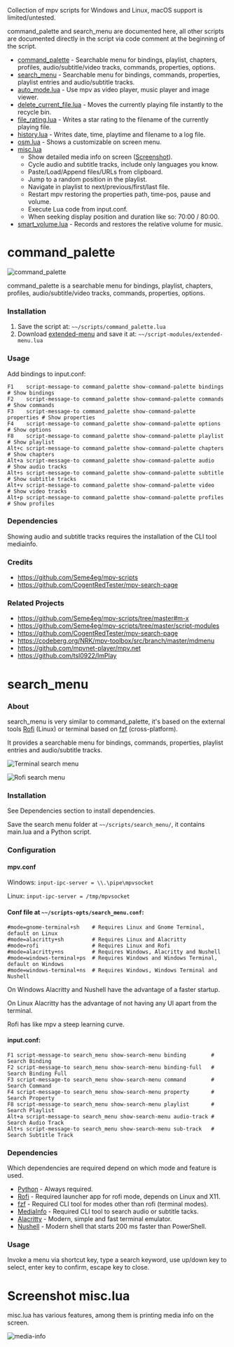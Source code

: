 
Collection of mpv scripts for Windows and Linux, macOS support is limited/untested.

command_palette and search_menu are documented here, all other scripts are
documented directly in the script via code comment at the beginning of the script.

- [command_palette](#command_palette) - Searchable menu for bindings, playlist, chapters, profiles, audio/subtitle/video tracks, commands, properties, options.
- [search_menu](#search_menu) - Searchable menu for bindings, commands, properties, playlist
  entries and audio/subtitle tracks.
- [auto_mode.lua](auto_mode.lua) - Use mpv as video player, music player and image viewer.
- [delete_current_file.lua](delete_current_file.lua) - Moves the currently playing file instantly to the recycle bin.
- [file_rating.lua](file_rating.lua) - Writes a star rating to the filename of the currently playing file.
- [history.lua](history.lua) - Writes date, time, playtime and filename to a log file.
- [osm.lua](osm.lua) - Shows a customizable on screen menu.
- [misc.lua](misc.lua)
  - Show detailed media info on screen ([Screenshot](#screenshot-misclua)).
  - Cycle audio and subtitle tracks, include only languages you know.
  - Paste/Load/Append files/URLs from clipboard.
  - Jump to a random position in the playlist.
  - Navigate in playlist to next/previous/first/last file.
  - Restart mpv restoring the properties path, time-pos, pause and volume.
  - Execute Lua code from input.conf.
  - When seeking display position and duration like so: 70:00 / 80:00.
- [smart_volume.lua](smart_volume.lua) - Records and restores the relative volume for music.

# command_palette

![command_palette](screenshots/command_palette.png)

command_palette is a searchable menu for bindings, playlist, chapters, profiles, audio/subtitle/video tracks, commands, properties, options.

### Installation

1. Save the script at: `~~/scripts/command_palette.lua`
2. Download [extended-menu](https://github.com/Seme4eg/mpv-scripts/blob/master/script-modules/extended-menu.lua)
   and save it at: `~~/script-modules/extended-menu.lua`

### Usage

Add bindings to input.conf:

```
F1    script-message-to command_palette show-command-palette bindings   # Show bindings
F2    script-message-to command_palette show-command-palette commands   # Show commands
F3    script-message-to command_palette show-command-palette properties # Show properties
F4    script-message-to command_palette show-command-palette options    # Show options
F8    script-message-to command_palette show-command-palette playlist   # Show playlist
Alt+c script-message-to command_palette show-command-palette chapters   # Show chapters
Alt+a script-message-to command_palette show-command-palette audio      # Show audio tracks
Alt+s script-message-to command_palette show-command-palette subtitle   # Show subtitle tracks
Alt+v script-message-to command_palette show-command-palette video      # Show video tracks
Alt+p script-message-to command_palette show-command-palette profiles   # Show profiles
```

### Dependencies

Showing audio and subtitle tracks requires the installation of the CLI tool mediainfo.

### Credits

- https://github.com/Seme4eg/mpv-scripts
- https://github.com/CogentRedTester/mpv-search-page

### Related Projects

- https://github.com/Seme4eg/mpv-scripts/tree/master#m-x
- https://github.com/Seme4eg/mpv-scripts/tree/master/script-modules
- https://github.com/CogentRedTester/mpv-search-page
- https://codeberg.org/NRK/mpv-toolbox/src/branch/master/mdmenu
- https://github.com/mpvnet-player/mpv.net
- https://github.com/tsl0922/ImPlay

# search_menu

### About

search_menu is very similar to command_palette, it's based on the external tools [Rofi](https://github.com/davatorium/rofi) (Linux) or terminal based on [fzf](https://github.com/junegunn/fzf) (cross-platform).

It provides a searchable menu for bindings, commands, properties, playlist entries and audio/subtitle tracks.

![Terminal search menu](screenshots/search_menu-binding.png)

![Rofi search menu](screenshots/rofi.png)

### Installation

See Dependencies section to install dependencies.

Save the search menu folder at `~~/scripts/search_menu/`,
it contains main.lua and a Python script.

### Configuration

#### mpv.conf

Windows: `input-ipc-server = \\.\pipe\mpvsocket`

Linux: `input-ipc-server = /tmp/mpvsocket`

#### Conf file at `~~/scripts-opts/search_menu.conf`:

```
#mode=gnome-terminal+sh    # Requires Linux and Gnome Terminal, default on Linux
#mode=alacritty+sh         # Requires Linux and Alacritty
#mode=rofi                 # Requires Linux and Rofi
#mode=alacritty+ns         # Requires Windows, Alacritty and Nushell
#mode=windows-terminal+ps  # Requires Windows and Windows Terminal, default on Windows
#mode=windows-terminal+ns  # Requires Windows, Windows Terminal and Nushell
```

On Windows Alacritty and Nushell have the advantage of a faster startup.

On Linux Alacritty has the advantage of not having any UI apart from the terminal.

Rofi has like mpv a steep learning curve.

#### input.conf:

```
F1 script-message-to search_menu show-search-menu binding        # Search Binding
F2 script-message-to search_menu show-search-menu binding-full   # Search Binding Full
F3 script-message-to search_menu show-search-menu command        # Search Command
F4 script-message-to search_menu show-search-menu property       # Search Property
F8 script-message-to search_menu show-search-menu playlist       # Search Playlist
Alt+a script-message-to search_menu show-search-menu audio-track # Search Audio Track
Alt+s script-message-to search_menu show-search-menu sub-track   # Search Subtitle Track
```

### Dependencies

Which dependencies are required depend
on which mode and feature is used.

- [Python](https://www.python.org) - Always required.
- [Rofi](https://github.com/davatorium/rofi) - Required launcher app for rofi mode, depends on Linux and X11.
- [fzf](https://github.com/junegunn/fzf) - Required CLI tool for modes other than rofi (terminal modes).
- [MediaInfo](https://mediaarea.net/en/MediaInfo) - Required CLI tool to search audio or subtitle tacks.
- [Alacritty](https://alacritty.org) - Modern, simple and fast terminal emulator.
- [Nushell](https://www.nushell.sh) - Modern shell that starts 200 ms faster than PowerShell.

### Usage

Invoke a menu via shortcut key, type a search keyword, use up/down key to select,
enter key to confirm, escape key to close.

# Screenshot misc.lua

misc.lua has various features, among them is printing media info on the screen.

![media-info](screenshots/media-info.jpg)
